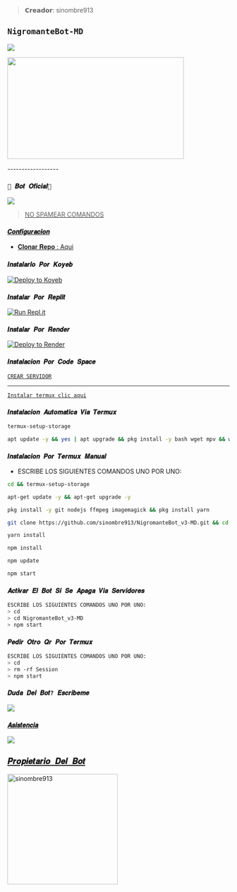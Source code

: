 >𝗖𝗿𝗲𝗮𝗱𝗼𝗿: sinombre913


## `NigromanteBot-MD` 
<img src="https://readme-typing-svg.herokuapp.com/?font=mono&size=30&duration=6000&color=FF0000&center=falso&vCenter=falso&lines=NigromanteBot_v3-MD+;sinombre913+𝐂𝐫𝐞𝐚𝐝𝐨𝐫;1000+𝘊𝘰𝘮𝘢𝘯𝘥𝘰𝘴;NigromanteBot_v2-MD+✰✰✰✰✰">      
</p>
<img src="https://qu.ax/bwBW.jpg" width="400" height="230"/>
</p>
------------------



### `🤖 𝑩𝒐𝒕 𝑶𝒇𝒊𝒄𝒊𝒂𝒍🤖`

<a href="https://api.whatsapp.com/send/?phone=5213318360882&text=/estado&type=phone_number&app_absent=0" target="blank"><img src="https://img.shields.io/badge/Nigromante-25D366?style=for-the-badge&logo=whatsapp&logoColor=white" />

 > NO SPAMEAR COMANDOS



### `𝑪𝒐𝒏𝒇𝒊𝒈𝒖𝒓𝒂𝒄𝒊𝒐𝒏`
- 𝐂𝐥𝐨𝐧𝐚𝐫 𝐑𝐞𝐩𝐨 : [Aqui](https://github.com/sinombre913/NigromanteBot_v2-MD/fork)

  
### `𝑰𝒏𝒔𝒕𝒂𝒍𝒂𝒓𝒍𝒐 𝑷𝒐𝒓 𝑲𝒐𝒚𝒆𝒃`

[![Deploy to Koyeb](https://www.koyeb.com/static/images/deploy/button.svg)](https://app.koyeb.com/deploy?type=git&repository=https://github.com/sinombre913/NigromanteBot_v3-MD&branch=master&name=NigromanteBot_v3-MD)
  
### `𝑰𝒏𝒔𝒕𝒂𝒍𝒂𝒓 𝑷𝒐𝒓 𝑹𝒆𝒑𝒍𝒊𝒕`

[![Run Repl.it](https://repl.it/badge/github/sinombre913/NigromanteBot_v3-MD)](https://replit/github/sinombre913/NigromanteBot_v3-MD) 
  
### `𝑰𝒏𝒔𝒕𝒂𝒍𝒂𝒓 𝑷𝒐𝒓 𝑹𝒆𝒏𝒅𝒆𝒓`

[![Deploy to Render](https://render.com/images/deploy-to-render-button.svg)](https://dashboard.render.com/blueprint/new?repo=https%3A%2F%2Fgithub.com%2Fsinombre913%2FNigromanteBot_v3-MD) 

### `𝑰𝒏𝒔𝒕𝒂𝒍𝒂𝒄𝒊𝒐𝒏 𝑷𝒐𝒓 𝑪𝒐𝒅𝒆 𝑺𝒑𝒂𝒄𝒆`

[`CREAR SERVIDOR`](https://github.com/codespaces/new?skip_quickstart=true&machine=basicLinux32gb&repo=733291595&ref=main&geo=UsEast)
***
[`Instalar termux clic aqui`](https://www.mediafire.com/file/3hsvi3xkpq3a64o/termux_118.apk/file)

### `𝑰𝒏𝒔𝒕𝒂𝒍𝒂𝒄𝒊𝒐𝒏 𝑨𝒖𝒕𝒐𝒎𝒂𝒕𝒊𝒄𝒂 𝑽𝒊𝒂 𝑻𝒆𝒓𝒎𝒖𝒙`
```bash
termux-setup-storage
```

```bash
apt update -y && yes | apt upgrade && pkg install -y bash wget mpv && wget -O - https://raw.githubusercontent.com/sinombre913/NigromanteBot_v3-MD/master/Nigromante.sh | bash
```

### `𝑰𝒏𝒔𝒕𝒂𝒍𝒂𝒄𝒊𝒐𝒏 𝑷𝒐𝒓 𝑻𝒆𝒓𝒎𝒖𝒙 𝑴𝒂𝒏𝒖𝒂𝒍` 
- ESCRIBE LOS SIGUIENTES COMANDOS UNO POR UNO:
```bash
cd && termux-setup-storage
```

```bash
apt-get update -y && apt-get upgrade -y
```

```bash
pkg install -y git nodejs ffmpeg imagemagick && pkg install yarn 
```

```bash
git clone https://github.com/sinombre913/NigromanteBot_v3-MD.git && cd NigromanteBot_v3-MD
```

```bash
yarn install
```

```bash
npm install
```

```bash
npm update
```

```bash
npm start
```

### `𝑨𝒄𝒕𝒊𝒗𝒂𝒓 𝑬𝒍 𝑩𝒐𝒕 𝑺𝒊 𝑺𝒆 𝑨𝒑𝒂𝒈𝒂 𝑽𝒊𝒂 𝑺𝒆𝒓𝒗𝒊𝒅𝒐𝒓𝒆𝒔`
```bash
ESCRIBE LOS SIGUIENTES COMANDOS UNO POR UNO:
> cd 
> cd NigromanteBot_v3-MD
> npm start
```

### `𝑷𝒆𝒅𝒊𝒓 𝑶𝒕𝒓𝒐 𝑸𝒓 𝑷𝒐𝒓 𝑻𝒆𝒓𝒎𝒖𝒙` 
```bash
ESCRIBE LOS SIGUIENTES COMANDOS UNO POR UNO:
> cd 
> rm -rf Session
> npm start
```


 ### `𝑫𝒖𝒅𝒂 𝑫𝒆𝒍 𝑩𝒐𝒕? 𝑬𝒔𝒄𝒓𝒊𝒃𝒆𝒎𝒆`
<a href="http://wa.me/5213331199141" target="blank"><img src="https://img.shields.io/badge/Creador-25D366?style=for-the-badge&logo=whatsapp&logoColor=white" />

### `𝑨𝒔𝒊𝒔𝒕𝒆𝒏𝒄𝒊𝒂`
<a href="http://wa.me/5213339577315" target="blank"><img src="https://img.shields.io/badge/Asistencia-25D366?style=for-the-badge&logo=whatsapp&logoColor=white" />


## `𝑷𝒓𝒐𝒑𝒊𝒆𝒕𝒂𝒓𝒊𝒐 𝑫𝒆𝒍 𝑩𝒐𝒕` 
<a href="https://github.com/sinombre913"><img src="https://github.com/sinombre913.png" width="250" height="250" alt="sinombre913"/></a>
  
